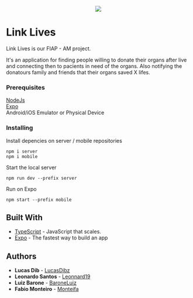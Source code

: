 <p align="center">
  <img src="https://github.com/Monteifa/Link_Lives/blob/master/logo.png?raw=true"/>
</p>

# Link Lives

Link Lives is our FIAP - AM project.

It's an application for finding people willing to donate their organs after live and connecting then to pacients in need of the organs. 
Also notifying the donatours family and friends that their organs saved X lifes.

### Prerequisites

[NodeJs](https://nodejs.org/)\
[Expo](https://expo.io/)\
Android/iOS Emulator or Physical Device


### Installing

Install depencies on server / mobile repositories
```
npm i server
npm i mobile
```

Start the local server

```
npm run dev --prefix server
```

Run on Expo

```
npm start --prefix mobile
```


## Built With

* [TypeScript](https://www.typescriptlang.org/) - JavaScript that scales. 
* [Expo](https://expo.io/) - The fastest way to build an app


## Authors

* **Lucas Dib** - [LucasDibz](https://github.com/LucasDibz)
* **Leonardo Santos** - [Leonnard19](https://github.com/Leonnard19)
* **Luiz Barone** - [BaroneLuiz](https://github.com/BaroneLuiz)
* **Fabio Monteiro** - [Monteifa](https://github.com/Monteifa)
